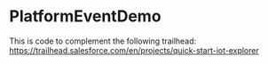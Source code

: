 # PlatformEventDemo

This is code to complement the following trailhead: https://trailhead.salesforce.com/en/projects/quick-start-iot-explorer
